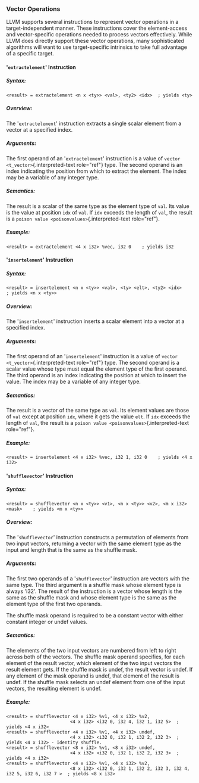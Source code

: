 ### Vector Operations

LLVM supports several instructions to represent vector operations in a
target-independent manner. These instructions cover the element-access
and vector-specific operations needed to process vectors effectively.
While LLVM does directly support these vector operations, many
sophisticated algorithms will want to use target-specific intrinsics to
take full advantage of a specific target.

#### \'`extractelement`\' Instruction

##### Syntax:

    <result> = extractelement <n x <ty>> <val>, <ty2> <idx>  ; yields <ty>

##### Overview:

The \'`extractelement`\' instruction extracts a single scalar element
from a vector at a specified index.

##### Arguments:

The first operand of an \'`extractelement`\' instruction is a value of
`vector <t_vector>`{.interpreted-text role="ref"} type. The second
operand is an index indicating the position from which to extract the
element. The index may be a variable of any integer type.

##### Semantics:

The result is a scalar of the same type as the element type of `val`.
Its value is the value at position `idx` of `val`. If `idx` exceeds the
length of `val`, the result is a
`poison value <poisonvalues>`{.interpreted-text role="ref"}.

##### Example:

``` {.text}
<result> = extractelement <4 x i32> %vec, i32 0    ; yields i32
```

#### \'`insertelement`\' Instruction

##### Syntax:

    <result> = insertelement <n x <ty>> <val>, <ty> <elt>, <ty2> <idx>    ; yields <n x <ty>>

##### Overview:

The \'`insertelement`\' instruction inserts a scalar element into a
vector at a specified index.

##### Arguments:

The first operand of an \'`insertelement`\' instruction is a value of
`vector <t_vector>`{.interpreted-text role="ref"} type. The second
operand is a scalar value whose type must equal the element type of the
first operand. The third operand is an index indicating the position at
which to insert the value. The index may be a variable of any integer
type.

##### Semantics:

The result is a vector of the same type as `val`. Its element values are
those of `val` except at position `idx`, where it gets the value `elt`.
If `idx` exceeds the length of `val`, the result is a
`poison value <poisonvalues>`{.interpreted-text role="ref"}.

##### Example:

``` {.text}
<result> = insertelement <4 x i32> %vec, i32 1, i32 0    ; yields <4 x i32>
```

#### \'`shufflevector`\' Instruction

##### Syntax:

    <result> = shufflevector <n x <ty>> <v1>, <n x <ty>> <v2>, <m x i32> <mask>    ; yields <m x <ty>>

##### Overview:

The \'`shufflevector`\' instruction constructs a permutation of elements
from two input vectors, returning a vector with the same element type as
the input and length that is the same as the shuffle mask.

##### Arguments:

The first two operands of a \'`shufflevector`\' instruction are vectors
with the same type. The third argument is a shuffle mask whose element
type is always \'i32\'. The result of the instruction is a vector whose
length is the same as the shuffle mask and whose element type is the
same as the element type of the first two operands.

The shuffle mask operand is required to be a constant vector with either
constant integer or undef values.

##### Semantics:

The elements of the two input vectors are numbered from left to right
across both of the vectors. The shuffle mask operand specifies, for each
element of the result vector, which element of the two input vectors the
result element gets. If the shuffle mask is undef, the result vector is
undef. If any element of the mask operand is undef, that element of the
result is undef. If the shuffle mask selects an undef element from one
of the input vectors, the resulting element is undef.

##### Example:

``` {.text}
<result> = shufflevector <4 x i32> %v1, <4 x i32> %v2,
                        <4 x i32> <i32 0, i32 4, i32 1, i32 5>  ; yields <4 x i32>
<result> = shufflevector <4 x i32> %v1, <4 x i32> undef,
                        <4 x i32> <i32 0, i32 1, i32 2, i32 3>  ; yields <4 x i32> - Identity shuffle.
<result> = shufflevector <8 x i32> %v1, <8 x i32> undef,
                        <4 x i32> <i32 0, i32 1, i32 2, i32 3>  ; yields <4 x i32>
<result> = shufflevector <4 x i32> %v1, <4 x i32> %v2,
                        <8 x i32> <i32 0, i32 1, i32 2, i32 3, i32 4, i32 5, i32 6, i32 7 >  ; yields <8 x i32>
```

